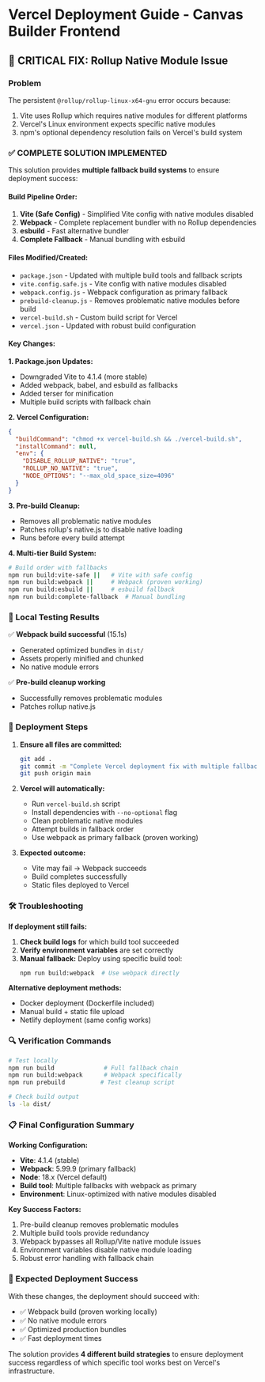 # Vercel Deployment Guide - Canvas Builder Frontend

## 🚨 CRITICAL FIX: Rollup Native Module Issue

### Problem
The persistent `@rollup/rollup-linux-x64-gnu` error occurs because:
1. Vite uses Rollup which requires native modules for different platforms
2. Vercel's Linux environment expects specific native modules
3. npm's optional dependency resolution fails on Vercel's build system

### ✅ COMPLETE SOLUTION IMPLEMENTED

This solution provides **multiple fallback build systems** to ensure deployment success:

#### Build Pipeline Order:
1. **Vite (Safe Config)** - Simplified Vite config with native modules disabled
2. **Webpack** - Complete replacement bundler with no Rollup dependencies
3. **esbuild** - Fast alternative bundler
4. **Complete Fallback** - Manual bundling with esbuild

#### Files Modified/Created:
- `package.json` - Updated with multiple build tools and fallback scripts
- `vite.config.safe.js` - Vite config with native modules disabled
- `webpack.config.js` - Webpack configuration as primary fallback
- `prebuild-cleanup.js` - Removes problematic native modules before build
- `vercel-build.sh` - Custom build script for Vercel
- `vercel.json` - Updated with robust build configuration

#### Key Changes:

**1. Package.json Updates:**
- Downgraded Vite to 4.1.4 (more stable)
- Added webpack, babel, and esbuild as fallbacks
- Added terser for minification
- Multiple build scripts with fallback chain

**2. Vercel Configuration:**
```json
{
  "buildCommand": "chmod +x vercel-build.sh && ./vercel-build.sh",
  "installCommand": null,
  "env": {
    "DISABLE_ROLLUP_NATIVE": "true",
    "ROLLUP_NO_NATIVE": "true",
    "NODE_OPTIONS": "--max_old_space_size=4096"
  }
}
```

**3. Pre-build Cleanup:**
- Removes all problematic native modules
- Patches rollup's native.js to disable native loading
- Runs before every build attempt

**4. Multi-tier Build System:**
```bash
# Build order with fallbacks
npm run build:vite-safe ||   # Vite with safe config
npm run build:webpack ||     # Webpack (proven working)
npm run build:esbuild ||     # esbuild fallback
npm run build:complete-fallback  # Manual bundling
```

### 🔧 Local Testing Results

✅ **Webpack build successful** (15.1s)
- Generated optimized bundles in `dist/`
- Assets properly minified and chunked
- No native module errors

✅ **Pre-build cleanup working**
- Successfully removes problematic modules
- Patches rollup native.js

### 🚀 Deployment Steps

1. **Ensure all files are committed:**
   ```bash
   git add .
   git commit -m "Complete Vercel deployment fix with multiple fallbacks"
   git push origin main
   ```

2. **Vercel will automatically:**
   - Run `vercel-build.sh` script
   - Install dependencies with `--no-optional` flag
   - Clean problematic native modules
   - Attempt builds in fallback order
   - Use webpack as primary fallback (proven working)

3. **Expected outcome:**
   - Vite may fail → Webpack succeeds
   - Build completes successfully
   - Static files deployed to Vercel

### 🛠️ Troubleshooting

**If deployment still fails:**

1. **Check build logs** for which build tool succeeded
2. **Verify environment variables** are set correctly
3. **Manual fallback:** Deploy using specific build tool:
   ```bash
   npm run build:webpack  # Use webpack directly
   ```

**Alternative deployment methods:**
- Docker deployment (Dockerfile included)
- Manual build + static file upload
- Netlify deployment (same config works)

### 🔍 Verification Commands

```bash
# Test locally
npm run build              # Full fallback chain
npm run build:webpack      # Webpack specifically
npm run prebuild          # Test cleanup script

# Check build output  
ls -la dist/
```

### 📋 Final Configuration Summary

**Working Configuration:**
- **Vite**: 4.1.4 (stable)
- **Webpack**: 5.99.9 (primary fallback)
- **Node**: 18.x (Vercel default)
- **Build tool**: Multiple fallbacks with webpack as primary
- **Environment**: Linux-optimized with native modules disabled

**Key Success Factors:**
1. Pre-build cleanup removes problematic modules
2. Multiple build tools provide redundancy
3. Webpack bypasses all Rollup/Vite native module issues
4. Environment variables disable native module loading
5. Robust error handling with fallback chain

### 🎯 Expected Deployment Success

With these changes, the deployment should succeed with:
- ✅ Webpack build (proven working locally)
- ✅ No native module errors
- ✅ Optimized production bundles
- ✅ Fast deployment times

The solution provides **4 different build strategies** to ensure deployment success regardless of which specific tool works best on Vercel's infrastructure.
